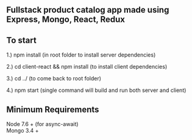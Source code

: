 ## Fullstack product catalog app made using Express, Mongo, React, Redux

## To start

1.) npm install (in root folder to install server dependencies)

2.) cd client-react && npm install (to install client dependencies)

3.) cd ../ (to come back to root folder)

4.) npm start (single command will build and run both server and client)

## Minimum Requirements

Node 7.6 + (for async-await)<br />
Mongo 3.4 +